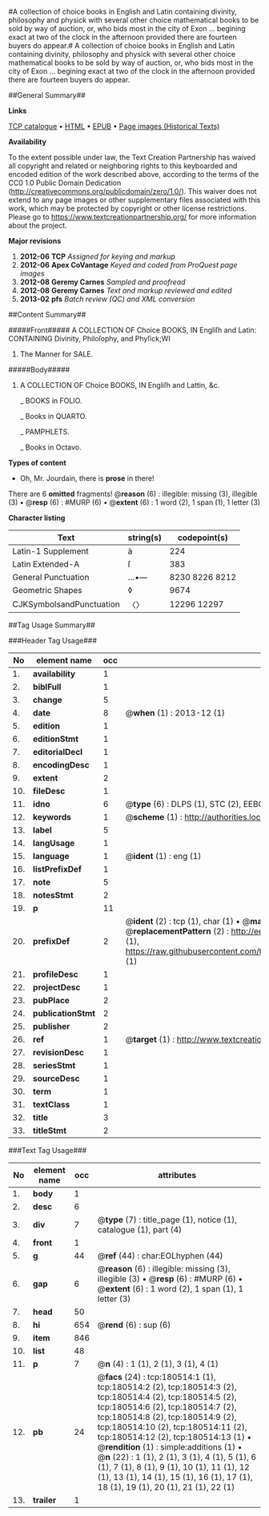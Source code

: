 #A collection of choice books in English and Latin containing divinity, philosophy and physick with several other choice mathematical books to be sold by way of auction, or, who bids most in the city of Exon ... begining exact at two of the clock in the afternoon provided there are fourteen buyers do appear.#
A collection of choice books in English and Latin containing divinity, philosophy and physick with several other choice mathematical books to be sold by way of auction, or, who bids most in the city of Exon ... begining exact at two of the clock in the afternoon provided there are fourteen buyers do appear.

##General Summary##

**Links**

[TCP catalogue](http://www.ota.ox.ac.uk/tcp/)  • 
[HTML](http://tei.it.ox.ac.uk/tcp/Texts-HTML/free/B08/B08796.html)  • 
[EPUB](http://tei.it.ox.ac.uk/tcp/Texts-EPUB/free/B08/B08796.epub) • 
[Page images (Historical Texts)](https://historicaltexts.jisc.ac.uk/eebo-61296943e)

**Availability**

To the extent possible under law, the Text Creation Partnership has waived all copyright and related or neighboring rights to this keyboarded and encoded edition of the work described above, according to the terms of the CC0 1.0 Public Domain Dedication (http://creativecommons.org/publicdomain/zero/1.0/). This waiver does not extend to any page images or other supplementary files associated with this work, which may be protected by copyright or other license restrictions. Please go to https://www.textcreationpartnership.org/ for more information about the project.

**Major revisions**

1. __2012-06__ __TCP__ *Assigned for keying and markup*
1. __2012-06__ __Apex CoVantage__ *Keyed and coded from ProQuest page images*
1. __2012-08__ __Geremy Carnes__ *Sampled and proofread*
1. __2012-08__ __Geremy Carnes__ *Text and markup reviewed and edited*
1. __2013-02__ __pfs__ *Batch review (QC) and XML conversion*

##Content Summary##

#####Front#####
 A COLLECTION OF Choice BOOKS, IN Engliſh and Latin: CONTAINING Divinity, Philoſophy, and Phyſick;WI
1. The Manner for SALE.

#####Body#####

1. A COLLECTION OF Choice BOOKS, IN Engliſh and Lattin, &c.

    _ BOOKS in FOLIO.

    _ Books in QUARTO.

    _ PAMPHLETS.

    _ Books in Octavo.

**Types of content**

  * Oh, Mr. Jourdain, there is **prose** in there!

There are 6 **omitted** fragments! 
 @__reason__ (6) : illegible: missing (3), illegible (3)  •  @__resp__ (6) : #MURP (6)  •  @__extent__ (6) : 1 word (2), 1 span (1), 1 letter (3)

**Character listing**


|Text|string(s)|codepoint(s)|
|---|---|---|
|Latin-1 Supplement|à|224|
|Latin Extended-A|ſ|383|
|General Punctuation|…•—|8230 8226 8212|
|Geometric Shapes|◊|9674|
|CJKSymbolsandPunctuation|〈〉|12296 12297|

##Tag Usage Summary##

###Header Tag Usage###

|No|element name|occ|attributes|
|---|---|---|---|
|1.|__availability__|1||
|2.|__biblFull__|1||
|3.|__change__|5||
|4.|__date__|8| @__when__ (1) : 2013-12 (1)|
|5.|__edition__|1||
|6.|__editionStmt__|1||
|7.|__editorialDecl__|1||
|8.|__encodingDesc__|1||
|9.|__extent__|2||
|10.|__fileDesc__|1||
|11.|__idno__|6| @__type__ (6) : DLPS (1), STC (2), EEBO-CITATION (1), OCLC (1), VID (1)|
|12.|__keywords__|1| @__scheme__ (1) : http://authorities.loc.gov/ (1)|
|13.|__label__|5||
|14.|__langUsage__|1||
|15.|__language__|1| @__ident__ (1) : eng (1)|
|16.|__listPrefixDef__|1||
|17.|__note__|5||
|18.|__notesStmt__|2||
|19.|__p__|11||
|20.|__prefixDef__|2| @__ident__ (2) : tcp (1), char (1)  •  @__matchPattern__ (2) : ([0-9\-]+):([0-9IVX]+) (1), (.+) (1)  •  @__replacementPattern__ (2) : http://eebo.chadwyck.com/downloadtiff?vid=$1&page=$2 (1), https://raw.githubusercontent.com/textcreationpartnership/Texts/master/tcpchars.xml#$1 (1)|
|21.|__profileDesc__|1||
|22.|__projectDesc__|1||
|23.|__pubPlace__|2||
|24.|__publicationStmt__|2||
|25.|__publisher__|2||
|26.|__ref__|1| @__target__ (1) : http://www.textcreationpartnership.org/docs/. (1)|
|27.|__revisionDesc__|1||
|28.|__seriesStmt__|1||
|29.|__sourceDesc__|1||
|30.|__term__|1||
|31.|__textClass__|1||
|32.|__title__|3||
|33.|__titleStmt__|2||


###Text Tag Usage###

|No|element name|occ|attributes|
|---|---|---|---|
|1.|__body__|1||
|2.|__desc__|6||
|3.|__div__|7| @__type__ (7) : title_page (1), notice (1), catalogue (1), part (4)|
|4.|__front__|1||
|5.|__g__|44| @__ref__ (44) : char:EOLhyphen (44)|
|6.|__gap__|6| @__reason__ (6) : illegible: missing (3), illegible (3)  •  @__resp__ (6) : #MURP (6)  •  @__extent__ (6) : 1 word (2), 1 span (1), 1 letter (3)|
|7.|__head__|50||
|8.|__hi__|654| @__rend__ (6) : sup (6)|
|9.|__item__|846||
|10.|__list__|48||
|11.|__p__|7| @__n__ (4) : 1 (1), 2 (1), 3 (1), 4 (1)|
|12.|__pb__|24| @__facs__ (24) : tcp:180514:1 (1), tcp:180514:2 (2), tcp:180514:3 (2), tcp:180514:4 (2), tcp:180514:5 (2), tcp:180514:6 (2), tcp:180514:7 (2), tcp:180514:8 (2), tcp:180514:9 (2), tcp:180514:10 (2), tcp:180514:11 (2), tcp:180514:12 (2), tcp:180514:13 (1)  •  @__rendition__ (1) : simple:additions (1)  •  @__n__ (22) : 1 (1), 2 (1), 3 (1), 4 (1), 5 (1), 6 (1), 7 (1), 8 (1), 9 (1), 10 (1), 11 (1), 12 (1), 13 (1), 14 (1), 15 (1), 16 (1), 17 (1), 18 (1), 19 (1), 20 (1), 21 (1), 22 (1)|
|13.|__trailer__|1||
